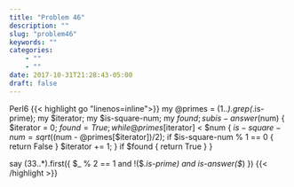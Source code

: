 ```yaml
---
title: "Problem 46"
description: ""
slug: "problem46"
keywords: ""
categories: 
    - ""
    - ""
date: 2017-10-31T21:28:43-05:00
draft: false
---
```

Perl6
{{< highlight go  "linenos=inline">}}
my @primes = (1..*).grep(*.is-prime);
my $iterator;
my $is-square-num;
my $found;
sub is-answer($num) {
    $iterator = 0;
    $found = True;
    while @primes[$iterator] < $num {
        $is-square-num = sqrt(($num - @primes[$iterator])/2);
        if $is-square-num % 1 == 0 { return False } 
        $iterator += 1;
    }
    if $found { return True }
}

say (33..*).first({
    $_ % 2 == 1 and !($_.is-prime) and is-answer($_) 
})
{{< /highlight >}}
